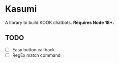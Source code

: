 # Kasumi

A library to build KOOK chatbots. **Requires Node 18+.**

## TODO

- [ ] Easy button callback
- [ ] RegEx match command
